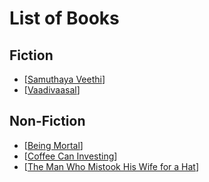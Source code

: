 # List of Books

## Fiction
* [[Samuthaya Veethi]]
* [[Vaadivaasal]]

## Non-Fiction
* [[Being Mortal]]
* [[Coffee Can Investing]]
* [[The Man Who Mistook His Wife for a Hat]]


[//begin]: # "Autogenerated link references for markdown compatibility"
[Samuthaya Veethi]: <Samuthaya Veethi.md> "Samuthaya Veethi"
[Vaadivaasal]: Vaadivaasal.md "Vaadivaasal"
[Being Mortal]: <Being Mortal.md> "Being Mortal"
[Coffee Can Investing]: <Coffee Can Investing.md> "Coffee Can Investing"
[The Man Who Mistook His Wife for a Hat]: <The Man Who Mistook His Wife for a Hat.md> "The Man Who Mistook His Wife for a Hat"
[//end]: # "Autogenerated link references"
